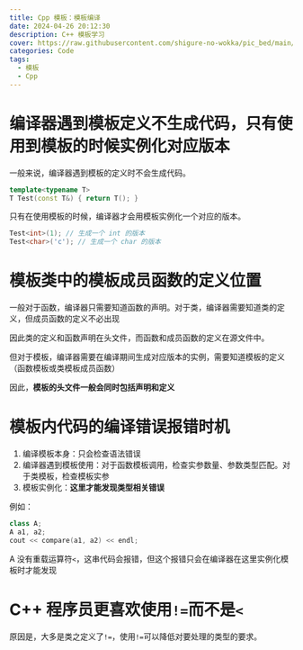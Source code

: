 ```yaml
---
title: Cpp 模板：模板编译
date: 2024-04-26 20:12:30
description: C++ 模板学习
cover: https://raw.githubusercontent.com/shigure-no-wokka/pic_bed/main/imgs/family_code.jpg
categories: Code
tags:
  - 模板
  - Cpp
---
```


# 编译器遇到模板定义不生成代码，只有使用到模板的时候实例化对应版本

一般来说，编译器遇到模板的定义时不会生成代码。

```cpp
template<typename T>
T Test(const T&) { return T(); }
```

只有在使用模板的时候，编译器才会用模板实例化一个对应的版本。

```cpp
Test<int>(1); // 生成一个 int 的版本
Test<char>('c'); // 生成一个 char 的版本
```

# 模板类中的模板成员函数的定义位置

一般对于函数，编译器只需要知道函数的声明。对于类，编译器需要知道类的定义，但成员函数的定义不必出现

因此类的定义和函数声明在头文件，而函数和成员函数的定义在源文件中。

但对于模板，编译器需要在编译期间生成对应版本的实例，需要知道模板的定义（函数模板或类模板成员函数）

因此，**模板的头文件一般会同时包括声明和定义**


# 模板内代码的编译错误报错时机

1. 编译模板本身：只会检查语法错误
2. 编译器遇到模板使用：对于函数模板调用，检查实参数量、参数类型匹配。对于类模板，检查模板实参
3. 模板实例化：**这里才能发现类型相关错误**

例如：
```cpp
class A;
A a1, a2;
cout << compare(a1, a2) << endl;
```

A 没有重载运算符`<`，这串代码会报错，但这个报错只会在编译器在这里实例化模板时才能发现

# C++ 程序员更喜欢使用`!=`而不是`<`

原因是，大多是类之定义了`!=`，使用`!=`可以降低对要处理的类型的要求。


